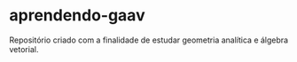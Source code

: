 # aprendendo-gaav
Repositório criado com a finalidade de estudar geometria analítica e álgebra vetorial.
